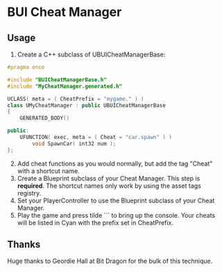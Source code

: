 # BUI Cheat Manager


## Usage

1. Create a C++ subclass of UBUICheatManagerBase:

```cpp
#pragma once

#include "BUICheatManagerBase.h"
#include "MyCheatManager.generated.h"

UCLASS( meta = ( CheatPrefix = "mygame." ) )
class UMyCheatManager : public UBUICheatManagerBase
{
	GENERATED_BODY()

public:
	UFUNCTION( exec, meta = ( Cheat = "car.spawn" ) )
		void SpawnCar( int32 num );
};
```
2. Add cheat functions as you would normally, but add the tag "Cheat" with
   a shortcut name.
3. Create a Blueprint subclass of your Cheat Manager. This step is
   **required**. The shortcut names only work by using the asset tags registry.
4. Set your PlayerController to use the Blueprint subclass of your Cheat
   Manager.
5. Play the game and press tilde `\`` to bring up the console. Your cheats will
   be listed in Cyan with the prefix set in CheatPrefix.


## Thanks

Huge thanks to Geordie Hall at Bit Dragon for the bulk of this technique.


